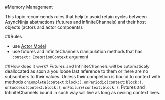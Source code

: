 #Memory Management

This topic recommends rules that help to avoid retain cycles between AsyncNinja abstractions (futures and InfiniteChannels) and their host objects (actors and actor compoents).

##Rules
* use [Actor Model](ActorModel.md)
* use futures and InfiniteChannels manipulation methods that has `context: ExecutionContext` argument

##How does it work?
Futures and InfiniteChannels will be automaticaly deallocated as soon a you loose last reference to them or there are no subscribers to their values. Unless their completion is bound to context with methods `onComplete(context:block:)`, `onPeriodic(context:block:)`, `onSuccess(context:block:)`, `onFailure(context:block:)`. Futures and InfiniteChannels bound in such way will live as long as owning context lives.
